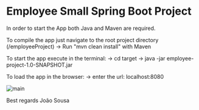 # Employee Small Spring Boot Project

In order to start the App both Java and Maven are required.

To compile the app just navigate to the root project directory (/employeeProject)
-> Run "mvn clean install" with Maven

To start the app execute in the terminal:
-> cd target
-> java -jar employee-project-1.0-SNAPSHOT.jar 

To load the app in the browser:
-> enter the url: localhost:8080

![main](https://github.com/jlgsousa/EbfProject/assets/24255401/f140fa56-f8d6-4c08-a681-06769847d14a)


Best regards
João Sousa
